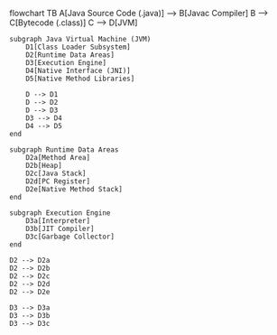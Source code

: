 flowchart TB
    A[Java Source Code (.java)] --> B[Javac Compiler]
    B --> C[Bytecode (.class)]
    C --> D[JVM]
    
    subgraph Java Virtual Machine (JVM)
        D1[Class Loader Subsystem]
        D2[Runtime Data Areas]
        D3[Execution Engine]
        D4[Native Interface (JNI)]
        D5[Native Method Libraries]
        
        D --> D1
        D --> D2
        D --> D3
        D3 --> D4
        D4 --> D5
    end

    subgraph Runtime Data Areas
        D2a[Method Area]
        D2b[Heap]
        D2c[Java Stack]
        D2d[PC Register]
        D2e[Native Method Stack]
    end

    subgraph Execution Engine
        D3a[Interpreter]
        D3b[JIT Compiler]
        D3c[Garbage Collector]
    end

    D2 --> D2a
    D2 --> D2b
    D2 --> D2c
    D2 --> D2d
    D2 --> D2e
    
    D3 --> D3a
    D3 --> D3b
    D3 --> D3c
